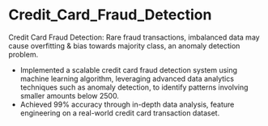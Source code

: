 # Credit_Card_Fraud_Detection
Credit Card Fraud Detection: Rare fraud transactions, imbalanced data may cause overfitting &amp; bias towards majority class, an anomaly detection problem.


-  Implemented a scalable credit card fraud detection system using machine learning algorithm, leveraging advanced data analytics techniques such as anomaly detection, to identify patterns involving smaller amounts below 2500.
-  Achieved 99% accuracy through in-depth data analysis, feature engineering on a real-world credit card transaction dataset.
